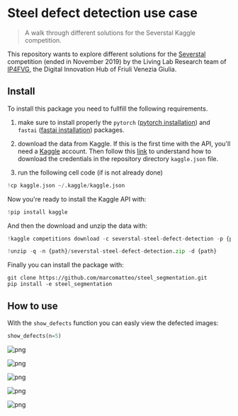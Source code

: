 # Steel defect detection use case
> A walk through different solutions for the Severstal Kaggle competition.


This repository wants to explore different solutions for the [Severstal](https://www.kaggle.com/c/severstal-steel-defect-detection/overview) competition (ended in November 2019) by the Living Lab Research team of [IP4FVG](https://www.ip4fvg.it/), the Digital Innovation Hub of Friuli Venezia Giulia.

## Install

To install this package you need to fullfill the following requirements.

1. make sure to install properly the `pytorch` ([pytorch installation](https://pytorch.org/get-started/locally/)) and `fastai` ([fastai installation](https://docs.fast.ai/#Installing)) packages.

2. download the data from Kaggle. If this is the first time with the API, you'll need a [Kaggle](https://www.kaggle.com/) account. Then follow this [link](https://github.com/Kaggle/kaggle-api) to understand how to download the credentials in the repository directory `kaggle.json` file.

3. run the following cell code (if is not already done)

```python
!cp kaggle.json ~/.kaggle/kaggle.json
```

Now you're ready to install the Kaggle API with:

```python
!pip install kaggle
```

And then the download and unzip the data with:

```python
!kaggle competitions download -c severstal-steel-defect-detection -p {path}
```

```python
!unzip -q -n {path}/severstal-steel-defect-detection.zip -d {path}
```

Finally you can install the package with:

```
git clone https://github.com/marcomatteo/steel_segmentation.git
pip install -e steel_segmentation
```

## How to use

With the `show_defects` function you can easly view the defected images:

```python
show_defects(n=5)
```


![png](docs/images/output_13_0.png)



![png](docs/images/output_13_1.png)



![png](docs/images/output_13_2.png)



![png](docs/images/output_13_3.png)



![png](docs/images/output_13_4.png)

